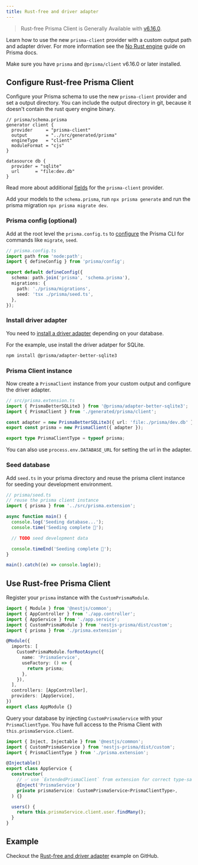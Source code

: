 ```yaml
---
title: Rust-free and driver adapter
---
```


> Rust-free Prisma Client is Generally Available with [v6.16.0](https://github.com/prisma/prisma/releases/tag/6.16.0).

Learn how to use the new `prisma-client` provider with a custom output path and adapter driver. For more information see the [No Rust engine](https://www.prisma.io/docs/orm/prisma-client/setup-and-configuration/no-rust-engine) guide on Prisma docs.

Make sure you have `prisma` and `@prisma/client` v6.16.0 or later installed.

## Configure Rust-free Prisma Client

Configure your Prisma schema to use the new `prisma-client` provider and set a output directory. You can include the output directory in git, because it doesn't contain the rust query engine binary.

```prisma
// prisma/schema.prisma
generator client {
  provider     = "prisma-client"
  output       = "../src/generated/prisma"
  engineType   = "client"
  moduleFormat = "cjs"
}

datasource db {
  provider = "sqlite"
  url      = "file:dev.db"
}
```

Read more about additional [fields](https://www.prisma.io/docs/orm/reference/prisma-schema-reference#fields-for-prisma-client-provider) for the `prisma-client` provider.

Add your models to the `schema.prisma`, run `npx prisma generate` and run the prisma migration `npx prisma migrate dev`.

### Prisma config (optional)

Add at the root level the `prisma.config.ts` to [configure](https://www.prisma.io/docs/orm/reference/prisma-config-reference) the Prisma CLI for commands like `migrate`, `seed`.

```ts
// prisma.config.ts
import path from 'node:path';
import { defineConfig } from 'prisma/config';

export default defineConfig({
  schema: path.join('prisma', 'schema.prisma'),
  migrations: {
    path: './prisma/migrations',
    seed: 'tsx ./prisma/seed.ts',
  },
});
```

### Install driver adapter

You need to [install a driver adapter](https://www.prisma.io/docs/orm/prisma-client/setup-and-configuration/no-rust-engine#3-install-the-driver-adapter) depending on your database.

For the example, use install the driver adatper for SQLite.

```bash
npm install @prisma/adapter-better-sqlite3
```

### Prisma Client instance

Now create a `PrismaClient` instance from your custom output and configure the driver adapter.

```ts
// src/prisma.extension.ts
import { PrismaBetterSQLite3 } from '@prisma/adapter-better-sqlite3';
import { PrismaClient } from './generated/prisma/client';

const adapter = new PrismaBetterSQLite3({ url: 'file:./prisma/dev.db' });
export const prisma = new PrismaClient({ adapter });

export type PrismaClientType = typeof prisma;
```

You can also use `process.env.DATABASE_URL` for setting the url in the adapter.

### Seed database

Add `seed.ts` in your prisma directory and reuse the prisma client instance for seeding your development environment.

```ts
// prisma/seed.ts
// reuse the prisma client instance
import { prisma } from '../src/prisma.extension';

async function main() {
  console.log('Seeding database...');
  console.time('Seeding complete 🌱');

  // TODO seed development data

  console.timeEnd('Seeding complete 🌱');
}

main().catch((e) => console.log(e));
```

## Use Rust-free Prisma Client

Register your `prisma` instance with the `CustomPrismaModule`.

```ts
import { Module } from '@nestjs/common';
import { AppController } from './app.controller';
import { AppService } from './app.service';
import { CustomPrismaModule } from 'nestjs-prisma/dist/custom';
import { prisma } from './prisma.extension';

@Module({
  imports: [
    CustomPrismaModule.forRootAsync({
      name: 'PrismaService',
      useFactory: () => {
        return prisma;
      },
    }),
  ],
  controllers: [AppController],
  providers: [AppService],
})
export class AppModule {}
```

Query your database by injecting `CustomPrismaService` with your `PrismaClientType`. You have full access to the Prisma Client with `this.prismaService.client`.

```ts
import { Inject, Injectable } from '@nestjs/common';
import { CustomPrismaService } from 'nestjs-prisma/dist/custom';
import { PrismaClientType } from './prisma.extension';

@Injectable()
export class AppService {
  constructor(
    // ✅ use `ExtendedPrismaClient` from extension for correct type-safety
    @Inject('PrismaService')
    private prismaService: CustomPrismaService<PrismaClientType>,
  ) {}

  users() {
    return this.prismaService.client.user.findMany();
  }
}
```

## Example

Checkout the [Rust-free and driver adapter](https://github.com/notiz-dev/nestjs-prisma/blob/main/examples/extensions/src/query-logging.extension.ts) example on GitHub.
